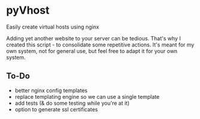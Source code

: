# pyVhost
Easily create virtual hosts using nginx

Adding yet another website to your server can be
tedious. That's why I created this script - to
consolidate some repetitive actions. It's meant
for my own system, not for general use, but feel
free to adapt it for your own system.

## To-Do
* better nginx config templates
* replace templating engine so we can use a single template
* add tests (& do some testing while you're at it)
* option to generate ssl certificates
